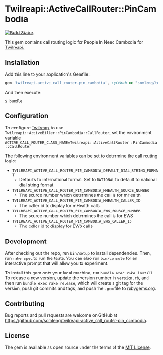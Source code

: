 # Twilreapi::ActiveCallRouter::PinCambodia

[![Build Status](https://travis-ci.org/somleng/twilreapi-active_call_router-pin_cambodia.svg?branch=master)](https://travis-ci.org/somleng/twilreapi-active_call_router-pin_cambodia)

This gem contains call routing logic for People In Need Cambodia for [Twilreapi.](https://github.com/somleng/twilreapi)

## Installation

Add this line to your application's Gemfile:

```ruby
gem 'twilreapi-active_call_router-pin_cambodia', :github => "somleng/twilreapi-active_call_router-pin_cambodia"
```

And then execute:

    $ bundle

## Configuration

To configure [Twilreapi](https://github.com/somleng/twilreapi) to use `Twilreapi::ActiveBiller::PinCambodia::CallRouter`, set the environment variable `ACTIVE_CALL_ROUTER_CLASS_NAME=Twilreapi::ActiveCallRouter::PinCambodia::CallRouter`

The following environment variables can be set to determine the call routing logic:

* `TWILREAPI_ACTIVE_CALL_ROUTER_PIN_CAMBODIA_DEFAULT_DIAL_STRING_FORMAT`
  * Defaults to international format. Set to `NATIONAL` to default to national dial string format
* `TWILREAPI_ACTIVE_CALL_ROUTER_PIN_CAMBODIA_MHEALTH_SOURCE_NUMBER`
  * The source number which determines the call is for mHealth
* `TWILREAPI_ACTIVE_CALL_ROUTER_PIN_CAMBODIA_MHEALTH_CALLER_ID`
  * The caller id to display for mHealth calls
* `TWILREAPI_ACTIVE_CALL_ROUTER_PIN_CAMBODIA_EWS_SOURCE_NUMBER`
  * The source number which determines the call is for EWS
* `TWILREAPI_ACTIVE_CALL_ROUTER_PIN_CAMBODIA_EWS_CALLER_ID`
  * The caller id to display for EWS calls

## Development

After checking out the repo, run `bin/setup` to install dependencies. Then, run `rake spec` to run the tests. You can also run `bin/console` for an interactive prompt that will allow you to experiment.

To install this gem onto your local machine, run `bundle exec rake install`. To release a new version, update the version number in `version.rb`, and then run `bundle exec rake release`, which will create a git tag for the version, push git commits and tags, and push the `.gem` file to [rubygems.org](https://rubygems.org).

## Contributing

Bug reports and pull requests are welcome on GitHub at https://github.com/somleng/twilreapi-active_call_router-pin_cambodia.

## License

The gem is available as open source under the terms of the [MIT License](http://opensource.org/licenses/MIT).

